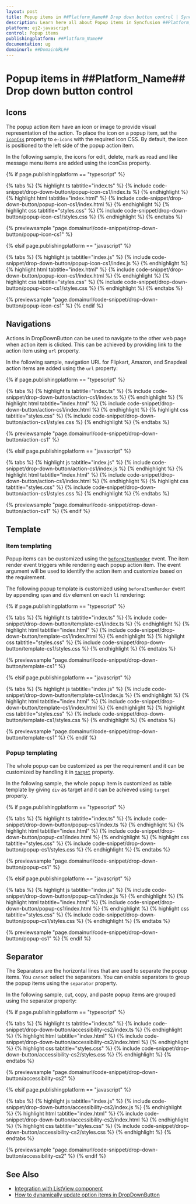 ```yaml
---
layout: post
title: Popup items in ##Platform_Name## Drop down button control | Syncfusion
description: Learn here all about Popup items in Syncfusion ##Platform_Name## Drop down button control of Syncfusion Essential JS 2 and more.
platform: ej2-javascript
control: Popup items 
publishingplatform: ##Platform_Name##
documentation: ug
domainurl: ##DomainURL##
---
```


# Popup items in ##Platform_Name## Drop down button control

## Icons

The popup action item have an icon or image to provide visual representation of the action. To place the icon on a popup item, set the [`iconCss`](../api/drop-down-button#iconcss) property to `e-icons` with the required icon CSS. By default, the icon is positioned to the left side of the popup action item.

In the following sample, the icons for edit, delete, mark as read  and like message menu items are added using the iconCss property.

{% if page.publishingplatform == "typescript" %}

 {% tabs %}
{% highlight ts tabtitle="index.ts" %}
{% include code-snippet/drop-down-button/popup-icon-cs1/index.ts %}
{% endhighlight %}
{% highlight html tabtitle="index.html" %}
{% include code-snippet/drop-down-button/popup-icon-cs1/index.html %}
{% endhighlight %}
{% highlight css tabtitle="styles.css" %}
{% include code-snippet/drop-down-button/popup-icon-cs1/styles.css %}
{% endhighlight %}
{% endtabs %}
        
{% previewsample "page.domainurl/code-snippet/drop-down-button/popup-icon-cs1" %}

{% elsif page.publishingplatform == "javascript" %}

{% tabs %}
{% highlight js tabtitle="index.js" %}
{% include code-snippet/drop-down-button/popup-icon-cs1/index.js %}
{% endhighlight %}
{% highlight html tabtitle="index.html" %}
{% include code-snippet/drop-down-button/popup-icon-cs1/index.html %}
{% endhighlight %}
{% highlight css tabtitle="styles.css" %}
{% include code-snippet/drop-down-button/popup-icon-cs1/styles.css %}
{% endhighlight %}
{% endtabs %}

{% previewsample "page.domainurl/code-snippet/drop-down-button/popup-icon-cs1" %}
{% endif %}

## Navigations

Actions in DropDownButton can be used to navigate to the other web page when action item is clicked. This can be achieved by providing link to the action item using `url` property.

In the following sample, navigation URL for Flipkart, Amazon, and Snapdeal action items are added using the `url` property:

{% if page.publishingplatform == "typescript" %}

 {% tabs %}
{% highlight ts tabtitle="index.ts" %}
{% include code-snippet/drop-down-button/action-cs1/index.ts %}
{% endhighlight %}
{% highlight html tabtitle="index.html" %}
{% include code-snippet/drop-down-button/action-cs1/index.html %}
{% endhighlight %}
{% highlight css tabtitle="styles.css" %}
{% include code-snippet/drop-down-button/action-cs1/styles.css %}
{% endhighlight %}
{% endtabs %}
        
{% previewsample "page.domainurl/code-snippet/drop-down-button/action-cs1" %}

{% elsif page.publishingplatform == "javascript" %}

{% tabs %}
{% highlight js tabtitle="index.js" %}
{% include code-snippet/drop-down-button/action-cs1/index.js %}
{% endhighlight %}
{% highlight html tabtitle="index.html" %}
{% include code-snippet/drop-down-button/action-cs1/index.html %}
{% endhighlight %}
{% highlight css tabtitle="styles.css" %}
{% include code-snippet/drop-down-button/action-cs1/styles.css %}
{% endhighlight %}
{% endtabs %}

{% previewsample "page.domainurl/code-snippet/drop-down-button/action-cs1" %}
{% endif %}

## Template

### Item templating

Popup items can be customized using the [`beforeItemRender`](../api/drop-down-button#beforeitemrender) event. The item render event triggers while rendering each popup action item. The event argument will be used to identify the action item and customize based on the requirement.

The following popup template is customized using `beforeItemRender` event by appending `span` and `div` element on each `li` rendering:

{% if page.publishingplatform == "typescript" %}

 {% tabs %}
{% highlight ts tabtitle="index.ts" %}
{% include code-snippet/drop-down-button/template-cs1/index.ts %}
{% endhighlight %}
{% highlight html tabtitle="index.html" %}
{% include code-snippet/drop-down-button/template-cs1/index.html %}
{% endhighlight %}
{% highlight css tabtitle="styles.css" %}
{% include code-snippet/drop-down-button/template-cs1/styles.css %}
{% endhighlight %}
{% endtabs %}
        
{% previewsample "page.domainurl/code-snippet/drop-down-button/template-cs1" %}

{% elsif page.publishingplatform == "javascript" %}

{% tabs %}
{% highlight js tabtitle="index.js" %}
{% include code-snippet/drop-down-button/template-cs1/index.js %}
{% endhighlight %}
{% highlight html tabtitle="index.html" %}
{% include code-snippet/drop-down-button/template-cs1/index.html %}
{% endhighlight %}
{% highlight css tabtitle="styles.css" %}
{% include code-snippet/drop-down-button/template-cs1/styles.css %}
{% endhighlight %}
{% endtabs %}

{% previewsample "page.domainurl/code-snippet/drop-down-button/template-cs1" %}
{% endif %}

### Popup templating

The whole popup can be customized as per the requirement and it can be customized by handling it in [`target`](../api/drop-down-button#target) property.

In the following sample, the whole popup item is customized as table template by giving `div` as target and it can be achieved
using `target` property.

{% if page.publishingplatform == "typescript" %}

 {% tabs %}
{% highlight ts tabtitle="index.ts" %}
{% include code-snippet/drop-down-button/popup-cs1/index.ts %}
{% endhighlight %}
{% highlight html tabtitle="index.html" %}
{% include code-snippet/drop-down-button/popup-cs1/index.html %}
{% endhighlight %}
{% highlight css tabtitle="styles.css" %}
{% include code-snippet/drop-down-button/popup-cs1/styles.css %}
{% endhighlight %}
{% endtabs %}
        
{% previewsample "page.domainurl/code-snippet/drop-down-button/popup-cs1" %}

{% elsif page.publishingplatform == "javascript" %}

{% tabs %}
{% highlight js tabtitle="index.js" %}
{% include code-snippet/drop-down-button/popup-cs1/index.js %}
{% endhighlight %}
{% highlight html tabtitle="index.html" %}
{% include code-snippet/drop-down-button/popup-cs1/index.html %}
{% endhighlight %}
{% highlight css tabtitle="styles.css" %}
{% include code-snippet/drop-down-button/popup-cs1/styles.css %}
{% endhighlight %}
{% endtabs %}

{% previewsample "page.domainurl/code-snippet/drop-down-button/popup-cs1" %}
{% endif %}

## Separator

The Separators are the horizontal lines that are used to separate the popup items. You `cannot` select the separators. You can enable separators to group the popup items using the `separator` property.

In the following sample, cut, copy, and paste popup items are grouped using the separator property:

{% if page.publishingplatform == "typescript" %}

 {% tabs %}
{% highlight ts tabtitle="index.ts" %}
{% include code-snippet/drop-down-button/accessibility-cs2/index.ts %}
{% endhighlight %}
{% highlight html tabtitle="index.html" %}
{% include code-snippet/drop-down-button/accessibility-cs2/index.html %}
{% endhighlight %}
{% highlight css tabtitle="styles.css" %}
{% include code-snippet/drop-down-button/accessibility-cs2/styles.css %}
{% endhighlight %}
{% endtabs %}
        
{% previewsample "page.domainurl/code-snippet/drop-down-button/accessibility-cs2" %}

{% elsif page.publishingplatform == "javascript" %}

{% tabs %}
{% highlight js tabtitle="index.js" %}
{% include code-snippet/drop-down-button/accessibility-cs2/index.js %}
{% endhighlight %}
{% highlight html tabtitle="index.html" %}
{% include code-snippet/drop-down-button/accessibility-cs2/index.html %}
{% endhighlight %}
{% highlight css tabtitle="styles.css" %}
{% include code-snippet/drop-down-button/accessibility-cs2/styles.css %}
{% endhighlight %}
{% endtabs %}

{% previewsample "page.domainurl/code-snippet/drop-down-button/accessibility-cs2" %}
{% endif %}

## See Also

* [Integration with ListView component](./how-to/group-popup-items-with-listview-component)
* [How to dynamically update option items in DropDownButton](https://www.syncfusion.com/forums/140430)